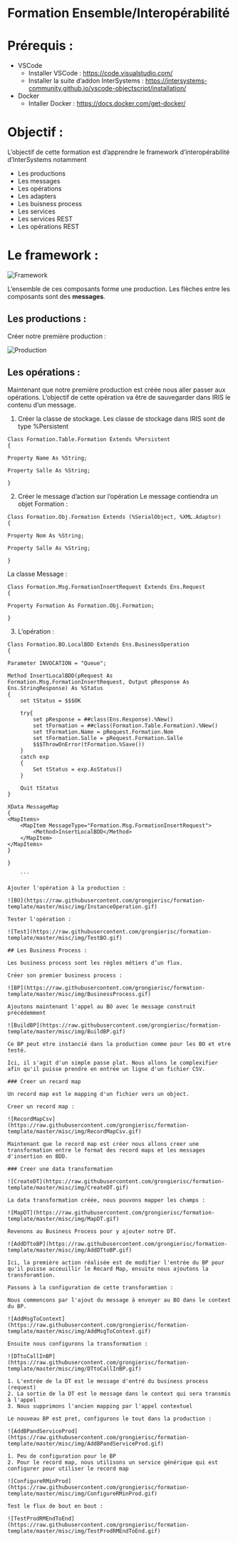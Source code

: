 # Formation Ensemble/Interopérabilité

# Prérequis :

* VSCode
	 * Installer VSCode : https://code.visualstudio.com/
	 * Installer la suite d’addon InterSystems : https://intersystems-community.github.io/vscode-objectscript/installation/
* Docker
	 * Intaller Docker : https://docs.docker.com/get-docker/

# Objectif :

L’objectif de cette formation est d’apprendre le framework d’interopérabilité d’InterSystems notamment
*	Les productions
*	Les messages
*	Les opérations
  *	Les adapters
*	Les buisness process
*	Les services
*	Les services REST
*	Les opérations REST


# Le framework :

![Framework](https://raw.githubusercontent.com/grongierisc/formation-template/master/misc/img/Framework.png)
 
L’ensemble de ces composants forme une production.
Les flèches entre les composants sont des **messages**.

## Les productions :

Créer notre première production :

![Production](https://raw.githubusercontent.com/grongierisc/formation-template/master/misc/img/Production.gif)


## Les opérations :

Maintenant que notre première production est créée nous aller passer aux opérations.
L’objectif de cette opération va être de sauvegarder dans IRIS le contenu d’un message.

1.	Créer la classe de stockage.
Les classe de stockage dans IRIS sont de type %Persistent

```objectscript
Class Formation.Table.Formation Extends %Persistent
{

Property Name As %String;

Property Salle As %String;

}
```
2.	Créer le message d’action sur l’opération
Le message contiendra un objet Formation :

```objectscript
Class Formation.Obj.Formation Extends (%SerialObject, %XML.Adaptor)
{

Property Nom As %String;

Property Salle As %String;

}
```
La classe Message :
```objectscript
Class Formation.Msg.FormationInsertRequest Extends Ens.Request
{

Property Formation As Formation.Obj.Formation;

}
```
3.	L’opération :

```objectscript
Class Formation.BO.LocalBDD Extends Ens.BusinessOperation
{

Parameter INVOCATION = "Queue";

Method InsertLocalBDD(pRequest As Formation.Msg.FormationInsertRequest, Output pResponse As Ens.StringResponse) As %Status
{
    set tStatus = $$$OK
    
    try{
        set pResponse = ##class(Ens.Response).%New()
        set tFormation = ##class(Formation.Table.Formation).%New()
        set tFormation.Name = pRequest.Formation.Nom
        set tFormation.Salle = pRequest.Formation.Salle
        $$$ThrowOnError(tFormation.%Save())
    }
    catch exp
    {
        Set tStatus = exp.AsStatus()
    }

    Quit tStatus
}

XData MessageMap
{
<MapItems>
    <MapItem MessageType="Formation.Msg.FormationInsertRequest"> 
        <Method>InsertLocalBDD</Method>
    </MapItem>
</MapItems>
}

}

	```

Ajouter l'opération à la production :

![BO](https://raw.githubusercontent.com/grongierisc/formation-template/master/misc/img/InstanceOperation.gif)

Tester l'opération :

![Test](https://raw.githubusercontent.com/grongierisc/formation-template/master/misc/img/TestBO.gif)

## Les Business Process :

Les business process sont les règles métiers d’un flux.

Créer son premier business process :

![BP](https://raw.githubusercontent.com/grongierisc/formation-template/master/misc/img/BusinessProcess.gif)

Ajoutons maintenant l'appel au BO avec le message construit précédemment

![BuildBP](https://raw.githubusercontent.com/grongierisc/formation-template/master/misc/img/BuildBP.gif)

Ce BP peut etre instancié dans la production comme pour les BO et etre testé.

Ici, il s'agit d'un simple passe plat. Nous allons le complexifier afin qu'il puisse prendre en entrée un ligne d'un fichier CSV.

### Creer un recard map

Un record map est le mapping d'un fichier vers un object.

Creer un record map :

![RecordMapCsv](https://raw.githubusercontent.com/grongierisc/formation-template/master/misc/img/RecordMapCsv.gif)

Maintenant que le record map est créer nous allons creer une transformation entre le format des record maps et les messages d'insertion en BDD.

### Creer une data transformation

![CreateDT](https://raw.githubusercontent.com/grongierisc/formation-template/master/misc/img/CreateDT.gif)

La data transformation créée, nous pouvons mapper les champs :

![MapDT](https://raw.githubusercontent.com/grongierisc/formation-template/master/misc/img/MapDT.gif)

Revenons au Business Process pour y ajouter notre DT.

![AddDTtoBP](https://raw.githubusercontent.com/grongierisc/formation-template/master/misc/img/AddDTtoBP.gif)

Ici, la première action réalisée est de modifier l'entrée du BP pour qu'il puisse acceuillir le Recard Map, ensuite nous ajoutons la transforamtion.

Passons à la configuration de cette transforamtion :

Nous commencons par l'ajout du message à envoyer au BO dans le context du BP.

![AddMsgToContext](https://raw.githubusercontent.com/grongierisc/formation-template/master/misc/img/AddMsgToContext.gif)

Ensuite nous configurons la transformation :

![DTtoCallInBP](https://raw.githubusercontent.com/grongierisc/formation-template/master/misc/img/DTtoCallInBP.gif)

1. L'entrée de la DT est le message d'entré du business process (request)
2. La sortie de la DT est le message dans le context qui sera transmis à l'appel
3. Nous supprimons l'ancien mapping par l'appel contextuel

Le nouveau BP est pret, configurons le tout dans la production :

![AddBPandServiceProd](https://raw.githubusercontent.com/grongierisc/formation-template/master/misc/img/AddBPandServiceProd.gif)

1. Peu de configuration pour le BP
2. Pour le record map, nous utilisons un service générique qui est configurer pour utiliser le record map

![ConfigureRMinProd](https://raw.githubusercontent.com/grongierisc/formation-template/master/misc/img/ConfigureRMinProd.gif)

Test le flux de bout en bout :

![TestProdRMEndToEnd](https://raw.githubusercontent.com/grongierisc/formation-template/master/misc/img/TestProdRMEndToEnd.gif)

